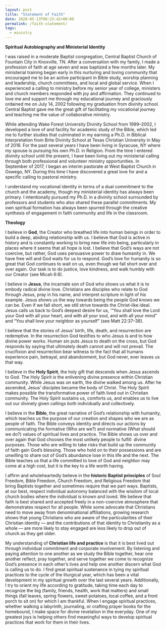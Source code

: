 ```yaml
---
layout: post
title: "Statement of Faith"
date: 2020-05-13T08:23:42+00:00
permalink: /faith-statement/
tags:
  - ministry
---
```

**Spiritual Autobiography and Ministerial Identity**

I was raised in a moderate Baptist congregation, Central Baptist Church of Fountain City in Knoxville, TN. After a conversation with my family, I made a profession of faith at age seven and was baptized a few months later. My ministerial training began early in this nurturing and loving community that encouraged me to be an active participant in Bible study, worship planning and leadership, church committees, and local and global service. When I experienced a calling to ministry before my senior year of college, ministers and church members responded with joy and affirmation. They continued to love me and support me through my educational journey and graciously ordained me on July 14, 2002 following my graduation from divinity school. Central Baptist gave me the great gift of facilitating my vocational journey and teaching me the value of collaborative ministry.
<!--more-->
While attending Wake Forest University Divinity School from 1999–2002, I developed a love of and facility for academic study of the Bible, which led me to further studies that culminated in my earning a Ph.D. in Biblical Interpretation from Brite Divinity School at Texas Christian University in May of 2016\. For the past several years I have been living in Syracuse, NY where my spouse is pursuing his own Ph.D. in Religion. From the time I entered divinity school until the present, I have been living out my ministerial calling through both professional and volunteer ministry opportunities. In September of 2017, I began an interim pastorate at West Baptist Church in Oswego, NY. During this time I have discovered a great love for and a specific calling to pastoral ministry.

I understand my vocational identity in terms of a dual commitment to the church and the academy, though my ministerial identity has always been primary. I intentionally pursued my Ph.D. in a divinity school surrounded by professors and students who also shared these parallel commitments. My own spiritual formation has always been spurred through the creative synthesis of engagement in faith community and life in the classroom.

**Theology**

I believe in **God**, the Creator who breathed life into human beings in order to build a deep, abiding relationship with us. I believe that God is active in history and is constantly working to bring new life into being, particularly in places where it seems that all hope is lost. I believe that God’s ways are not coercive, but rather, God uses persuasive power to draw humanity in. We have free will and God waits for us to respond. God’s love for humanity is so great that God continues to wait on us, even though we fall short over and over again. Our task is to do justice, love kindness, and walk humbly with our Creator (see Micah 6:8).

I believe in **Jesus**, the incarnate son of God who shows us what it is to embody radical divine love. Christians are disciples who relate to God through Jesus, pray in his name, and interpret scripture in light of his example. Jesus shows us the way towards being the people God knows we can be. Even if we fall short, we still strive towards the Christ-like ideal. Jesus calls us back to God’s deepest desire for us, ‘“You shall love the Lord your God with all your heart, and with all your soul, and with all your mind” and “You shall love your neighbor as yourself” (see Matt 22:37–38).

I believe that the stories of Jesus’ birth, life, death, and resurrection are redemptive. In the resurrection God testifies to who Jesus is and to how divine power works. Human sin puts Jesus to death on the cross, but God responds by saying that ultimately death cannot and will not prevail. The crucifixion and resurrection bear witness to the fact that all humans experience pain, betrayal, and abandonment, but God never, ever leaves us that way.

I believe in the **Holy Spirit**, the holy gift that descends when Jesus ascends to God. The Holy Spirit is the enlivening divine presence within Christian community. While Jesus was on earth, the divine walked among us. After he ascended, Jesus’ disciples became the body of Christ. The Holy Spirit makes possible the transformative power of faith lived out in Christian community. The Holy Spirit sustains us, comforts us, and enables us to live out our divinely given callings both individually and collectively.

I believe in the **Bible**, the great narrative of God’s relationship with humanity, which teaches us the purpose of our creation and shapes who we are as people of faith. The Bible conveys identity and directs our actions by communicating the formative (Who are we?) and normative (What should we do?) values of spiritual lives and practice. The Bible shows us over and over again that God chooses the most unlikely people to fulfill  divine purposes. Those who are willing to take risks that build up the community of faith gain God’s blessing. Those who hold on to their possessions and are unwilling to share out of God’s abundance lose in this life and the next. The Bible teaches us that a life committed to love of God and neighbor may come at a high cost, but it is the key to a life worth having.

I affirm and wholeheartedly believe in the **historic Baptist principles** of Soul Freedom, Bible Freedom, Church Freedom, and Religious Freedom that bring Baptists together and sometimes require that we part ways. Baptists, at our best, respect individual autonomy balanced with the wisdom of local church bodies where the individual is known and loved. We believe that faith is best shared and accepted freely in a non-coercive atmosphere that demonstrates respect for all people. While some advocate that Christians need to move away from denominational affiliations, growing research shows that young Christians who are aware of the particularities of their Christian identity –– and the contributions of that identity to Christianity as a whole –– are more likely to stay engaged are less likely to drop out of church as they get older.

My understanding of **Christian life and practice** is that it is best lived out through individual commitment and corporate involvement. By listening and paying attention to one another as we study the Bible together, hear one another reflect, pray together, and serve together we come to recognize God’s presence in each other’s lives and help one another discern what God is calling us to do. I find great spiritual sustenance in tying my spiritual practices to the cycle of the liturgical year, which has been a vital development in my spiritual growth over the last several years. Additionally, I try to orient my life according to gratitude, taking time each day to recognize the big (family, friends, health, work that matters) and small things (fall leaves, spring flowers, sweet potatoes, local coffee, and a front porch to sit on) for which I am thankful. When I engage spiritual practices, whether walking a labyrinth, journaling, or crafting prayer books for the homebound, I make space for divine revelation in the everyday. One of my greatest joys is helping others find meaningful ways to develop spiritual practices that work for them in their lives.
